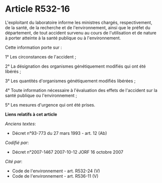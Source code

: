 # Article R532-16

L'exploitant du laboratoire informe les ministres chargés, respectivement, de la santé, de la recherche et de
l'environnement, ainsi que le préfet du département, de tout accident survenu au cours de l'utilisation et de nature à porter
atteinte à la santé publique ou à l'environnement.

Cette information porte sur :

1° Les circonstances de l'accident ;

2° La désignation des organismes génétiquement modifiés qui ont été libérés ;

3° Les quantités d'organismes génétiquement modifiés libérées ;

4° Toute information nécessaire à l'évaluation des effets de l'accident sur la santé publique ou l'environnement ;

5° Les mesures d'urgence qui ont été prises.

**Liens relatifs à cet article**

_Anciens textes_:

  - Décret n°93-773 du 27 mars 1993 - art. 12 (Ab)

_Codifié par_:

  - Décret n°2007-1467 2007-10-12 JORF 16 octobre 2007

_Cité par_:

  - Code de l'environnement - art. R532-24 (V)
  - Code de l'environnement - art. R536-11 (V)
